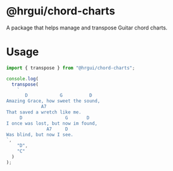 # @hrgui/chord-charts

A package that helps manage and transpose Guitar chord charts.

# Usage

```ts
import { transpose } from "@hrgui/chord-charts";

console.log(
  transpose(
    `
       D            G          D
Amazing Grace, how sweet the sound,
			 A7
That saved a wretch like me.
     D                G       D
I once was lost, but now im found,
               A7     D
Was blind, but now I see.
`,
    "D",
    "C"
  )
);
```

